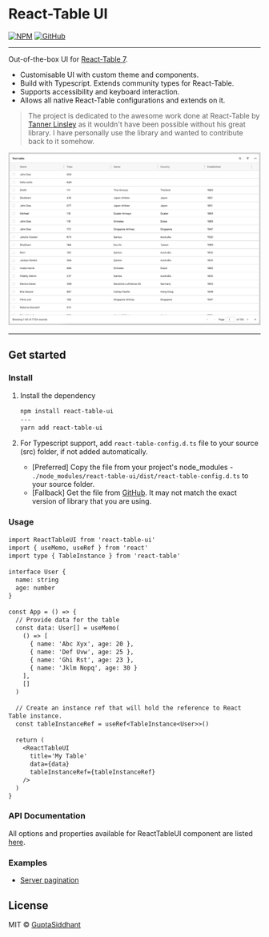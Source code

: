 # React-Table UI

[![NPM](https://img.shields.io/npm/v/react-table-ui.svg)](https://www.npmjs.com/package/react-table-ui)
[![GitHub](https://img.shields.io/badge/GitHub-Repo-black)](https://github.com/GuptaSiddhant/react-table-ui)

---

Out-of-the-box UI for [React-Table 7](https://github.com/tannerlinsley/react-table).

- Customisable UI with custom theme and components.
- Build with Typescript. Extends community types for React-Table.
- Supports accessibility and keyboard interaction.
- Allows all native React-Table configurations and extends on it.

> The project is dedicated to the awesome work done at React-Table by [Tanner Linsley](https://twitter.com/tannerlinsley) as it wouldn't have been possible without his great library. I have personally use the library and wanted to contribute back to it somehow.

![RTUI](https://raw.githubusercontent.com/GuptaSiddhant/react-table-ui/main/typedoc/RTUI.jpg)

---

## Get started

### Install

1. Install the dependency

   ```bash
   npm install react-table-ui
   ---
   yarn add react-table-ui
   ```

1. For Typescript support, add `react-table-config.d.ts` file to your source (src) folder, if not added automatically.

   - [Preferred] Copy the file from your project's node_modules -
     `./node_modules/react-table-ui/dist/react-table-config.d.ts`
     to your source folder.
   - [Fallback] Get the file from [GitHub](https://github.com/GuptaSiddhant/react-table-ui/blob/main/src/react-table-config.d.ts). It may not match the exact version of library that you are using.

### Usage

```tsx
import ReactTableUI from 'react-table-ui'
import { useMemo, useRef } from 'react'
import type { TableInstance } from 'react-table'

interface User {
  name: string
  age: number
}

const App = () => {
  // Provide data for the table
  const data: User[] = useMemo(
    () => [
      { name: 'Abc Xyx', age: 20 },
      { name: 'Def Uvw', age: 25 },
      { name: 'Ghi Rst', age: 23 },
      { name: 'Jklm Nopq', age: 30 }
    ],
    []
  )

  // Create an instance ref that will hold the reference to React Table instance.
  const tableInstanceRef = useRef<TableInstance<User>>()

  return (
    <ReactTableUI
      title='My Table'
      data={data}
      tableInstanceRef={tableInstanceRef}
    />
  )
}
```

### API Documentation

All options and properties available for ReactTableUI component are listed [here](https://react-table-ui.js.org/interfaces/reacttableuiprops.html).

### Examples

- [Server pagination](https://codesandbox.io/s/react-table-ui-basic-8ukxd)

## License

MIT © [GuptaSiddhant](https://github.com/GuptaSiddhant)
